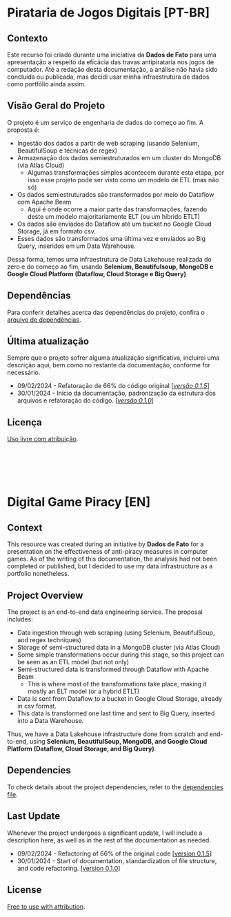 # Pirataria de Jogos Digitais [PT-BR]

## Contexto
Este recurso foi criado durante uma iniciativa da **Dados de Fato** para uma apresentação a respeito da eficácia das travas antipirataria nos jogos de computador. Até a redação desta documentação, a análise não havia sido concluída ou publicada, mas decidi usar minha infraestrutura de dados como portfólio ainda assim.

## Visão Geral do Projeto
O projeto é um serviço de engenharia de dados do começo ao fim. A proposta é:
* Ingestão dos dados a partir de web scraping (usando Selenium, BeautifulSoup e técnicas de regex)
* Armazenação dos dados semiestruturados em um cluster do MongoDB (via Atlas Cloud)
  * Algumas transformações simples acontecem durante esta etapa, por isso esse projeto pode ser visto como um modelo de ETL (mas não só)
* Os dados semiestruturados são transformados por meio do Dataflow com Apache Beam
  * Aqui é onde ocorre a maior parte das transformações, fazendo deste um modelo majoritariamente ELT (ou um híbrido ETLT)
* Os dados são enviados do Dataflow até um bucket no Google Cloud Storage, já em formato csv.
* Esses dados são transformados uma última vez e enviados ao Big Query, inseridos em um Data Warehouse.

Dessa forma, temos uma infraestrutura de Data Lakehouse realizada do zero e do começo ao fim, usando **Selenium, Beautifulsoup, MongoDB e Google Cloud Platform (Dataflow, Cloud Storage e Big Query)**

## Dependências
Para conferir detalhes acerca das dependências do projeto, confira o [arquivo de dependências](pyproject.toml).

## Última atualização
Sempre que o projeto sofrer alguma atualização significativa, incluirei uma descrição aqui, bem como no restante da documentação, conforme for necessário.
* 09/02/2024 - Refatoração de 66% do código original [<u>*versão 0.1.5*</u>]
* 30/01/2024 - Início da documentação, padronização da estrutura dos arquivos e refatoração do código. [<u>*versão 0.1.0*</u>]

## Licença
[Uso livre com atribuição](LICENSE.md).

<br><br><br><br>
# Digital Game Piracy [EN]
## Context
This resource was created during an initiative by **Dados de Fato** for a presentation on the effectiveness of anti-piracy measures in computer games. As of the writing of this documentation, the analysis had not been completed or published, but I decided to use my data infrastructure as a portfolio nonetheless.

## Project Overview
The project is an end-to-end data engineering service. The proposal includes:

* Data ingestion through web scraping (using Selenium, BeautifulSoup, and regex techniques)
* Storage of semi-structured data in a MongoDB cluster (via Atlas Cloud)
* Some simple transformations occur during this stage, so this project can be seen as an ETL model (but not only)
* Semi-structured data is transformed through Dataflow with Apache Beam
  * This is where most of the transformations take place, making it mostly an ELT model (or a hybrid ETLT)
* Data is sent from Dataflow to a bucket in Google Cloud Storage, already in csv format.
* This data is transformed one last time and sent to Big Query, inserted into a Data Warehouse.

Thus, we have a Data Lakehouse infrastructure done from scratch and end-to-end, using **Selenium, BeautifulSoup, MongoDB, and Google Cloud Platform (Dataflow, Cloud Storage, and Big Query)**.

## Dependencies
To check details about the project dependencies, refer to the [dependencies file](pyproject.toml).

## Last Update
Whenever the project undergoes a significant update, I will include a description here, as well as in the rest of the documentation as needed.

* 09/02/2024 - Refactoring of 66% of the original code [<u>version 0.1.5</u>]
* 30/01/2024 - Start of documentation, standardization of file structure, and code refactoring. [<u>version 0.1.0</u>]

## License
[Free to use with attribution](LICENSE.md).